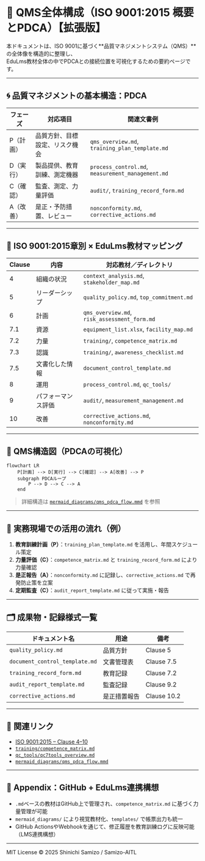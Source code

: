 # 📘 QMS全体構成（ISO 9001:2015 概要とPDCA）【拡張版】

本ドキュメントは、ISO 9001に基づく**品質マネジメントシステム（QMS）**の全体像を構造的に整理し、  
EduLms教材全体の中でPDCAとの接続位置を可視化するための要約ページです。

---

## 🌀 品質マネジメントの基本構造：PDCA

| フェーズ | 対応項目           | 関連文書例                      |
|----------|--------------------|---------------------------------|
| P（計画） | 品質方針、目標設定、リスク機会 | `qms_overview.md`, `training_plan_template.md` |
| D（実行） | 製品提供、教育訓練、測定機器 | `process_control.md`, `measurement_management.md` |
| C（確認） | 監査、測定、力量評価          | `audit/`, `training_record_form.md` |
| A（改善） | 是正・予防措置、レビュー       | `nonconformity.md`, `corrective_actions.md` |

---

## 📐 ISO 9001:2015章別 × EduLms教材マッピング

| Clause | 内容                     | 対応教材／ディレクトリ              |
|--------|--------------------------|------------------------------------|
| 4      | 組織の状況               | `context_analysis.md`, `stakeholder_map.md` |
| 5      | リーダーシップ           | `quality_policy.md`, `top_commitment.md` |
| 6      | 計画                     | `qms_overview.md`, `risk_assessment_form.md` |
| 7.1    | 資源                     | `equipment_list.xlsx`, `facility_map.md` |
| 7.2    | 力量                     | `training/`, `competence_matrix.md` |
| 7.3    | 認識                     | `training/`, `awareness_checklist.md` |
| 7.5    | 文書化した情報           | `document_control_template.md`     |
| 8      | 運用                     | `process_control.md`, `qc_tools/` |
| 9      | パフォーマンス評価       | `audit/`, `measurement_management.md` |
| 10     | 改善                     | `corrective_actions.md`, `nonconformity.md` |

---

## 🧭 QMS構造図（PDCAの可視化）

```mermaid
flowchart LR
    P[計画] --> D[実行] --> C[確認] --> A[改善] --> P
    subgraph PDCAループ
        P --> D --> C --> A
    end
```

> 詳細構造は [`mermaid_diagrams/qms_pdca_flow.mmd`](../mermaid_diagrams/qms_pdca_flow.mmd) を参照

---

## 🏢 実務現場での活用の流れ（例）

1. **教育訓練計画（P）**：`training_plan_template.md` を活用し、年間スケジュール策定  
2. **力量評価（C）**：`competence_matrix.md` と `training_record_form.md` により力量確認  
3. **是正報告（A）**：`nonconformity.md` に記録し、`corrective_actions.md` で再発防止策を立案  
4. **定期監査（C）**：`audit_report_template.md` に従って実施・報告  

---

## 🗂 成果物・記録様式一覧

| ドキュメント名 | 用途 | 備考 |
|----------------|------|------|
| `quality_policy.md` | 品質方針 | Clause 5 |
| `document_control_template.md` | 文書管理表 | Clause 7.5 |
| `training_record_form.md` | 教育記録 | Clause 7.2 |
| `audit_report_template.md` | 監査記録 | Clause 9.2 |
| `corrective_actions.md` | 是正措置報告 | Clause 10.2 |

---

## 📎 関連リンク

- [ISO 9001:2015 – Clause 4–10](https://www.iso.org/standard/62085.html)
- [`training/competence_matrix.md`](../training/competence_matrix.md)
- [`qc_tools/qc7tools_overview.md`](../qc_tools/qc7tools_overview.md)
- [`mermaid_diagrams/qms_pdca_flow.mmd`](../mermaid_diagrams/qms_pdca_flow.mmd)

---

## 📌 Appendix：GitHub + EduLms連携構想

- `.md`ベースの教材はGitHub上で管理され、`competence_matrix.md` に基づく力量管理が可能
- `mermaid_diagrams/` により視覚教材化、`templates/` で帳票出力も統一
- GitHub ActionsやWebhookを通じて、修正履歴を教育訓練ログに反映可能（LMS連携構想）

---
MIT License © 2025 Shinichi Samizo / Samizo-AITL
